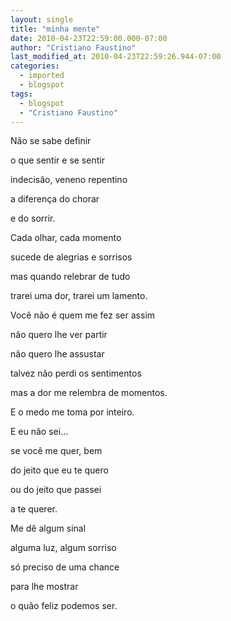 ```yaml
---
layout: single
title: "minha mente"
date: 2010-04-23T22:59:00.000-07:00
author: "Cristiano Faustino"
last_modified_at: 2010-04-23T22:59:26.944-07:00
categories:
  - imported
  - blogspot
tags:
  - blogspot
  - "Cristiano Faustino"
---
```


Não se sabe definir



o que sentir e se sentir



indecisão, veneno repentino



a diferença do chorar



e do sorrir.







Cada olhar, cada momento



sucede de alegrias e sorrisos



mas quando relebrar de tudo



trarei uma dor, trarei um lamento.







Você não é quem me fez ser assim



não quero lhe ver partir



não quero lhe assustar



talvez não perdi os sentimentos



mas a dor me relembra de momentos.



E o medo me toma por inteiro.







E eu não sei...



se você me quer, bem



do jeito que eu te quero



ou do jeito que passei 



a te querer.







Me dê algum sinal



alguma luz, algum sorriso



só preciso de uma chance



para lhe mostrar



o quão feliz podemos ser.